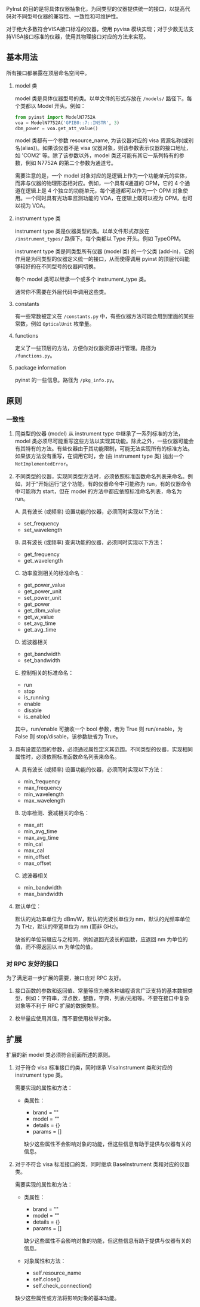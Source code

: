 PyInst 的目的是将具体仪器抽象化，为同类型的仪器提供统一的接口，以提高代码对不同型号仪器的兼容性、一致性和可维护性。

对于绝大多数符合VISA接口标准的仪器，使用 pyvisa 模块实现；对于少数无法支持VISA接口标准的仪器，使用其物理接口对应的方法来实现。

## 基本用法

所有接口都暴露在顶层命名空间中。

1.  model 类
   
    model 类是具体仪器型号的类。以单文件的形式存放在 `/models/` 路径下。每个类都以 Model 开头。例如：

    ``` python
    from pyinst import ModelN7752A
    voa = ModelN7752A('GPIB0::7::INSTR', 3)
    dbm_power = voa.get_att_value()
    ```

    model 类都有一个参数 resource_name, 为该仪器对应的 visa 资源名称(或别名(alias))。如果该仪器不是 visa 仪器对象，则该参数表示仪器的接口地址，如 'COM2' 等。除了该参数以外，model 类还可能有其它一系列特有的参数，例如 N7752A 的第二个参数为通道号。

    需要注意的是，一个 model 对象对应的是逻辑上作为一个功能单元的实体，而非与仪器的物理形态相对应。例如，一个具有4通道的 OPM，它的 4 个通道在逻辑上是 4 个独立的功能单元，每个通道都可以作为一个 OPM 对象使用。一个同时具有光功率监测功能的 VOA，在逻辑上既可以视为 OPM，也可以视为 VOA。

2.  instrument type 类

    instrument type 类是仪器类型的类。以单文件形式存放在 `/instrument_types/` 路径下。每个类都以 Type 开头。例如 TypeOPM。

    instrument type 类是同类型所有仪器 (model 类) 的一个父类 (add-in)，它的作用是为同类型的仪器定义统一的接口，从而使得调用 pyinst 的顶层代码能够较好的在不同型号的仪器间切换。

    每个 model 类可以继承一个或多个 instrument_type 类。

    通常你不需要在外层代码中调用这些类。

3.  constants

    有一些常数被定义在 `/constants.py` 中，有些仪器方法可能会用到里面的某些常数，例如 `OpticalUnit` 枚举量。

4.  functions

    定义了一些顶层的方法，方便你对仪器资源进行管理。路径为 `/functions.py`。

5.  package information

    pyinst 的一些信息。路径为 `/pkg_info.py`。

## 原则

### 一致性

1.  同类型的仪器 (model) 从 instrument type 中继承了一系列标准的方法，model 类必须尽可能重写这些方法以实现其功能。除此之外，一些仪器可能会有其特有的方法。有些仪器由于其功能限制，可能无法实现所有的标准方法。如果该方法没有重写，在调用它时，会 (由 instrument type 类) 抛出一个 `NotImplementedError`。

2.  不同类型的仪器，实现同类型方法时，必须依照标准函数命名列表来命名。例如，对于“开始运行”这个功能，有的仪器命令中可能称为 run，有的仪器命令中可能称为 start，但在 model 的方法中都应依照标准命名列表，命名为 run。

    A. 具有波长 (或频率) 设置功能的仪器，必须同时实现以下方法：
    * set_frequency
    * set_wavelength

    B. 具有波长 (或频率) 查询功能的仪器，必须同时实现以下方法：
    * get_frequency
    * get_wavelength

    C. 功率监测相关的标准命名：
    * get_power_value
    * get_power_unit
    * set_power_unit
    * get_power
    * get_dbm_value
    * get_w_value
    * set_avg_time
    * get_avg_time

    D. 滤波器相关
    * get_bandwidth
    * set_bandwidth

    E. 控制相关的标准命名：
    * run
    * stop
    * is_running
    * enable
    * disable
    * is_enabled

    其中，run/enable 可接收一个 bool 参数，若为 True 则 run/enable，为 False 则 stop/disable，该参数缺省为 True。

3.  具有设置范围的参数，必须通过属性定义其范围。不同类型的仪器，实现相同属性时，必须依照标准函数命名列表来命名。

    A. 具有波长 (或频率) 设置功能的仪器，必须同时实现以下方法：
    * min_frequency
    * max_frequency
    * min_wavelength
    * max_wavelength

    B. 功率检测、衰减相关的命名：
    * max_att
    * min_avg_time
    * max_avg_time
    * min_cal
    * max_cal
    * min_offset
    * max_offset

    C. 滤波器相关
    * min_bandwidth
    * max_bandwidth

4.  默认单位：
    
    默认的光功率单位为 dBm/W，默认的光波长单位为 nm，默认的光频率单位为 THz，默认的带宽单位为 nm (而非 GHz)。
    
    缺省的单位前缀应与之相同，例如返回光波长的函数，应返回 nm 为单位的值，而不得返回以 m 为单位的值。

### 对 RPC 友好的接口

为了满足进一步扩展的需要，接口应对 RPC 友好。

1. 接口函数的参数和返回值、常量等应为被各种编程语言广泛支持的基本数据类型，例如：字符串，浮点数，整数，字典，列表/元祖等。不要在接口中复杂对象等不利于 RPC 扩展的数据类型。

2. 枚举量应使用其值，而不要使用枚举对象。

## 扩展

扩展的新 model 类必须符合前面所述的原则。

1. 对于符合 visa 标准接口的类，同时继承 VisaInstrument 类和对应的 instrument type 类。

    需要实现的属性和方法：
    *  类属性：
        * brand = ""
        * model = ""
        * details = {}
        * params = []

        缺少这些属性不会影响对象的功能，但这些信息有助于提供与仪器有关的信息。

2. 对于不符合 visa 标准接口的类，同时继承 BaseInstrument 类和对应的仪器类。

    需要实现的属性和方法：
    *  类属性：
        * brand = ""
        * model = ""
        * details = {}
        * params = []

        缺少这些属性不会影响对象的功能，但这些信息有助于提供与仪器有关的信息。
    *  对象属性和方法：
        * self.resource_name
        * self.close()
        * self.check_connection()

    缺少这些属性或方法将影响对象的基本功能。
